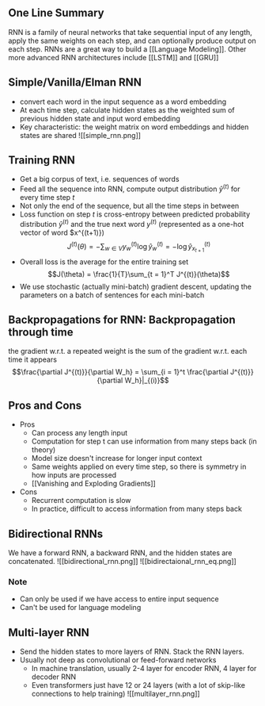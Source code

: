 ## One Line Summary
RNN is a family of neural networks that take sequential input of any length, apply the same weights on each step, and can optionally produce output on each step. RNNs are a great way to build a [[Language Modeling]]. Other more advanced RNN architectures include [[LSTM]] and [[GRU]]

## Simple/Vanilla/Elman RNN
- convert each word in the input sequence as a word embedding
- At each time step, calculate hidden states as the weighted sum of previous hidden state and input word embedding
- Key characteristic: the weight matrix on word embeddings and hidden states are shared
	![[simple_rnn.png]]
## Training RNN
- Get a big corpus of text, i.e. sequences of words
- Feed all the sequence into RNN, compute output distribution $\hat{y}^{(t)}$ for every time step $t$
- Not only the end of the sequence, but all the time steps in between
- Loss function on step $t$ is cross-entropy between predicted probability distribution $\hat{y}^{(t)}$ and the true next word $y^{(t)}$ (represented as a one-hot vector of word $x^{(t+1)}) $$J^{(t)}(\theta) = - \sum_{w\in V} y_w^{(t)}\log \hat{y}_w^{(t)} = - \log \hat{y}_{x_{t+1}}^{(t)}$$
- Overall loss is the average for the entire training set $$J(\theta) = \frac{1}{T}\sum_{t = 1}^T J^{(t)}(\theta)$$
- We use stochastic (actually mini-batch) gradient descent, updating the parameters on a batch of sentences for each mini-batch
## Backpropagations for RNN: **Backpropagation through time**
the gradient w.r.t. a repeated weight is the sum of the gradient w.r.t. each time it appears $$\frac{\partial J^{(t)}}{\partial W_h} = \sum_{i = 1}^t \frac{\partial J^{(t)}}{\partial W_h}|_{(i)}$$
## Pros and Cons
- Pros
	- Can process any length input
	- Computation for step t can use information from many steps back (in theory)
	- Model size doesn't increase for longer input context
	- Same weights applied on every time step, so there is symmetry in how inputs are processed
	- [[Vanishing and Exploding Gradients]]
- Cons
	- Recurrent computation is slow
	- In practice, difficult to access information from many steps back
## Bidirectional RNNs
We have a forward RNN, a backward RNN, and the hidden states are concatenated.
![[bidirectional_rnn.png]]
![[bidirectaional_rnn_eq.png]]
### Note
- Can only be used if we have access to entire input sequence
- Can't be used for language modeling
## Multi-layer RNN
- Send the hidden states to more layers of RNN. Stack the RNN layers.
- Usually not deep as convolutional or feed-forward networks
	- In machine translation, usually 2-4 layer for encoder RNN, 4 layer for decoder RNN
	- Even transformers just have 12 or 24 layers (with a lot of skip-like connections to help training)
![[multilayer_rnn.png]]